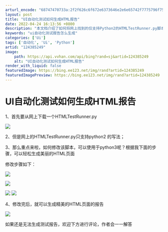 ```yaml
---
arturl_encode: "68747470733a:2f2f626c6f672e6373646e2e6e65742f7775796f757977652f:61727469636c652f64657461696c732f313234333835323439"
layout: post
title: "UI自动化测试如何生成HTML报告"
date: 2022-04-24 16:13:56 +0800
description: "本文档介绍了如何将网上找到的仅支持Python2的HTMLTestRunner.py脚本修改为适用于"
keywords: "ui自动化测试报告怎么生成"
categories: ['Ui']
tags: ['自动化', 'Ui', 'Python']
artid: "124385249"
image:
    path: https://api.vvhan.com/api/bing?rand=sj&artid=124385249
    alt: "UI自动化测试如何生成HTML报告"
render_with_liquid: false
featuredImage: https://bing.ee123.net/img/rand?artid=124385249
featuredImagePreview: https://bing.ee123.net/img/rand?artid=124385249
---
```


# UI自动化测试如何生成HTML报告

1、首先要从网上下载一个HTMLTestRunner.py

![](https://i-blog.csdnimg.cn/blog_migrate/b65b876b5118c2d97552e37736f11d6f.png)

2、但是网上的HTMLTestRunner.py只支持python2 的写法；

3、那么重点来啦，如何修改该脚本，可以使用于python3呢？根据我下面的步骤，可以轻松生成美丽的HTML页面

修改步骤如下：

![](https://i-blog.csdnimg.cn/blog_migrate/76a50e2168965419ad61752b98ea6d4b.png)

![](https://i-blog.csdnimg.cn/blog_migrate/0c2230ec90cee1b46f3714c9a3a6eea8.png)

![](https://i-blog.csdnimg.cn/blog_migrate/93eac7926f5be738f60092c0c4f55641.png)
![](https://i-blog.csdnimg.cn/blog_migrate/8fdf4010d8c20e9ae77a2653ca5044dc.png)

4、修改完后，就可以生成精美的HTML页面的报告

![](https://i-blog.csdnimg.cn/blog_migrate/57681b84aac688964cbc61ba19581bba.png)

如果还是无法生成测试报告，欢迎下方进行评论，作者会一一解答